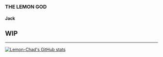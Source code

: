 ### THE LEMON GOD
#### Jack

## WIP

---

[![Lemon-Chad's GitHub stats](https://github-readme-stats.vercel.app/api?username=Lemon-Chad&show_icons=true&theme=github_dark )](https://github.com/anuraghazra/github-readme-stats)
